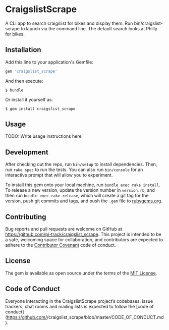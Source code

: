# CraigslistScrape

A CLI app to search craigslist for bikes and display them. Run bin/craigslist-scrape to launch via the command line. The default search looks at Philly for bikes.

## Installation

Add this line to your application's Gemfile:

```ruby
gem 'craigslist_scrape'
```

And then execute:

    $ bundle

Or install it yourself as:

    $ gem install craigslist_scrape

## Usage

TODO: Write usage instructions here

## Development

After checking out the repo, run `bin/setup` to install dependencies. Then, run `rake spec` to run the tests. You can also run `bin/console` for an interactive prompt that will allow you to experiment.

To install this gem onto your local machine, run `bundle exec rake install`. To release a new version, update the version number in `version.rb`, and then run `bundle exec rake release`, which will create a git tag for the version, push git commits and tags, and push the `.gem` file to [rubygems.org](https://rubygems.org).

## Contributing

Bug reports and pull requests are welcome on GitHub at https://github.com/pi-track/craigslist_scrape. This project is intended to be a safe, welcoming space for collaboration, and contributors are expected to adhere to the [Contributor Covenant](http://contributor-covenant.org) code of conduct.

## License

The gem is available as open source under the terms of the [MIT License](https://opensource.org/licenses/MIT).

## Code of Conduct

Everyone interacting in the CraigslistScrape project’s codebases, issue trackers, chat rooms and mailing lists is expected to follow the [code of conduct](https://github.com/<github username>/craigslist_scrape/blob/master/CODE_OF_CONDUCT.md).
